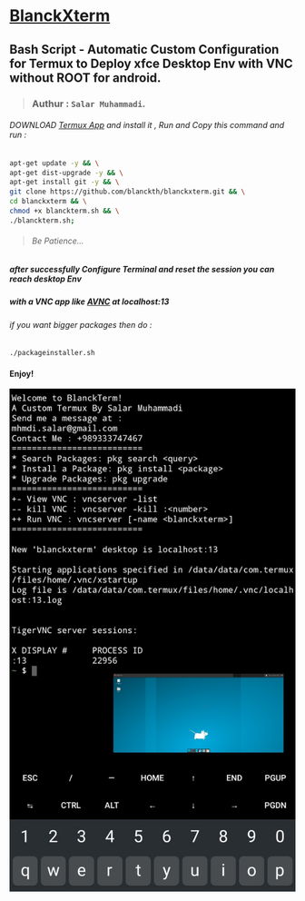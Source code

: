 # [BlanckXterm](https://github.com/blanckth/blanckxterm)
## Bash Script - Automatic Custom Configuration for Termux to Deploy xfce Desktop Env with VNC without ROOT for android.
> ### Authur : **`Salar Muhammadi`**.
###### DOWNLOAD [Termux App](https://f-droid.org/en/packages/com.termux/) and install it , Run and Copy this command and run :
```bash
apt-get update -y && \
apt-get dist-upgrade -y && \
apt-get install git -y && \
git clone https://github.com/blanckth/blanckxterm.git && \
cd blanckxterm && \
chmod +x blanckterm.sh && \
./blanckterm.sh;
```
> ###### Be Patience...
##### after successfully Configure Terminal and reset the session you can reach desktop Env 
##### with a VNC app like [AVNC](https://f-droid.org/en/packages/com.gaurav.avnc/) at localhost:13
###### if you want bigger packages then do :
```bash
./packageinstaller.sh
```
#### Enjoy!
![Termux Desktop Env XFCE](TermuxXfce.jpg)
